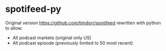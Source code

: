 # spotifeed-py

Original version https://github.com/timdorr/spotifeed rewritten with python to allow:
* All podcast markets (original only US)
* All podcast episode (previously limited to 50 most recent)
